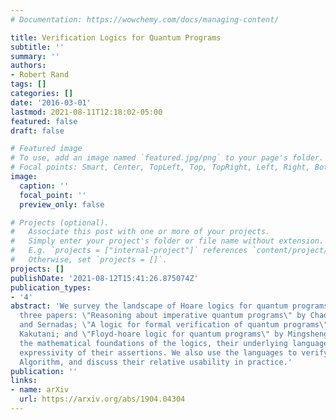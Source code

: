 ```yaml
---
# Documentation: https://wowchemy.com/docs/managing-content/

title: Verification Logics for Quantum Programs
subtitle: ''
summary: ''
authors:
- Robert Rand
tags: []
categories: []
date: '2016-03-01'
lastmod: 2021-08-11T12:18:02-05:00
featured: false
draft: false

# Featured image
# To use, add an image named `featured.jpg/png` to your page's folder.
# Focal points: Smart, Center, TopLeft, Top, TopRight, Left, Right, BottomLeft, Bottom, BottomRight.
image:
  caption: ''
  focal_point: ''
  preview_only: false

# Projects (optional).
#   Associate this post with one or more of your projects.
#   Simply enter your project's folder or file name without extension.
#   E.g. `projects = ["internal-project"]` references `content/project/deep-learning/index.md`.
#   Otherwise, set `projects = []`.
projects: []
publishDate: '2021-08-12T15:41:26.875074Z'
publication_types:
- '4'
abstract: 'We survey the landscape of Hoare logics for quantum programs. We review
  three papers: \"Reasoning about imperative quantum programs\" by Chadha, Mateus
  and Sernadas; \"A logic for formal verification of quantum programs\" by Yoshihiko
  Kakutani; and \"Floyd-hoare logic for quantum programs\" by Mingsheng Ying. We compare
  the mathematical foundations of the logics, their underlying languages, and the
  expressivity of their assertions. We also use the languages to verify the Deutsch-Jozsa
  Algorithm, and discuss their relative usability in practice.'
publication: ''
links:
- name: arXiv
  url: https://arxiv.org/abs/1904.04304
---
```


